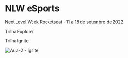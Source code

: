 # NLW eSports
Next Level Week Rocketseat - 11 a 18 de setembro de 2022

Trilha Explorer

Trilha Ignite

![Aula-2 - ignite](https://user-images.githubusercontent.com/98324557/189798009-d16ad210-c1c4-4772-85c2-4a90faf85920.png)
